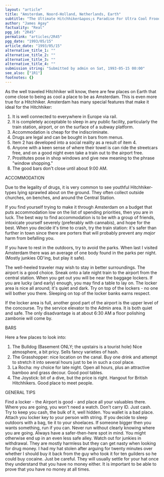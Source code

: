 ```yaml
---
layout: "article"
title: "Amsterdam, Noord-Holland, Netherlands, Earth"
subtitle: "The Ultimate Hitchhiker&apos;s Paradise For Ultra Cool Froods"
author: "James Agay"
factuality: "Real"
pgg_id: "2R45"
permalink: "articles/2R45"
pgg_date: "1993/05/15"
article_date: "1993/05/15"
alternative_title_1: ""
alternative_title_2: ""
alternative_title_3: ""
alternative_title_4: ""
submission_string: "Submitted by admin on Sat, 1993-05-15 00:00"
see_also: ["1R1"]
footnotes: {}
---
```

<div>
<p>As the well traveled Hitchhiker will know, there are few places on Earth that come close to being as cool a place to be as Amsterdam. This is even more true for a Hitchhiker. Amsterdam has many special features that make it ideal for the Hitchhiker:</p>
<ol>
<li value="1">It is well connected to everywhere in Europe via rail.</li>
<li value="2">It is completely acceptable to sleep in any public facility, particularly the train station, airport, or on the surface of a subway platform.</li>
<li value="3">Accommodation is cheap for the indiscriminate.</li>
<li value="4">Drugs are legal and can be bought in bars from menus.</li>
<li value="5">Item 2 has developed into a social reality as a result of item 4.</li>
<li value="6">Anyone with a keen sense of where their towel is can ride the streetcars free, and on a good night even take a train out to the airport free.</li>
<li value="7">Prostitutes pose in shop windows and give new meaning to the phrase "window shopping."</li>
<li value="8">The good bars don't close until about 9:00 AM.</li>
</ol>
<p>ACCOMMODATION</p>
<p>Due to the legality of drugs, it is very common to see youthful Hitchhiker-types lying sprawled about on the ground. They often collect outside churches, on benches, and around the Central Station.</p>
<p>If you find yourself trying to make it through Amsterdam on a budget that puts accommodation low on the list of spending priorities, then you are in luck. The best way to find accommodation is to be with a group of friends, intoxicate yourself severely (preferably with cannabis), and hope for the best. When you decide it's time to crash, try the train station: it's safer than further in town since there are porters that will probably prevent any <em>major</em> harm from befalling you.</p>
<p>If you have to rest in the outdoors, try to avoid the parks. When last I visited Amsterdam there was an average of one body found in the parks per night. (Mostly junkies OD'ing, but play it safe).</p>
<p>The well-heeled traveler may wish to stay in better surroundings. The airport is a good choice. Sneak onto a late night train to the airport from the central station. When you get out you will be near the baggage lockers. If you are lucky (and early) enough, you may find a table to lay on. The locker area is nice all around; it's quiet and dark. Try on top of the lockers - no one will bother you there. Sleeping on top of the locker banks earns respect.</p>
<p>If the locker area is full, another good part of the airport is the upper level of the concourse. Try the service elevator to the Admin area. It is both quiet and safe. The only disadvantage is at about 6:30 AM a floor polishing zambonie will come by.</p>
<p>BARS</p>
<p>Here a few places to look into:</p>
<ol>
<li value="1">The Bulldog (Basement ONLY; the upstairs is a tourist hole) Nice atmosphere, a bit pricy. Sells fancy varieties of hash.</li>
<li value="2">The Grasshopper: nice location on the canal. Buy one drink and attempt to stretch it into several hours just to be in such a cool place.</li>
<li value="3">La Rocha: my choice for late night. Open all hours, plus an attractive bamboo and grass decour. Good pool tables.</li>
<li value="4">The Joystick: bit of a dive, but the price is right. Hangout for British Hitchhikers. Good place to meet people.</li>
</ol>
<p>GENERAL TIPS</p>
<p>Find a locker - the Airport is good - and place all your valuables there. Where you are going, you won't need a watch. Don't carry ID. Just cash. Try to keep you cash, the bulk of it, well hidden. You wallet is a bad place. Attach you locker key to your person with string. If you decide to sleep outdoors with a bag, tie it to your shoelaces. If someone bigger then you wants something, run if you can. Never run without clearly knowing where you are going. Always have a safer-then-here spot in mind. You might otherwise end up in an even less safe alley. Watch out for junkies in withdrawal. They are mostly harmless but they can get nasty when looking for drug money. I had my hat stolen after arguing for twenty minutes over whether I should buy it back from the guy who took it for ten guilders so he could buy cocaine. Just be careful. They will usually settle for your hat once they understand that you have no money either. It is important to be able to prove that you have no money at all times.</p>
</div>
